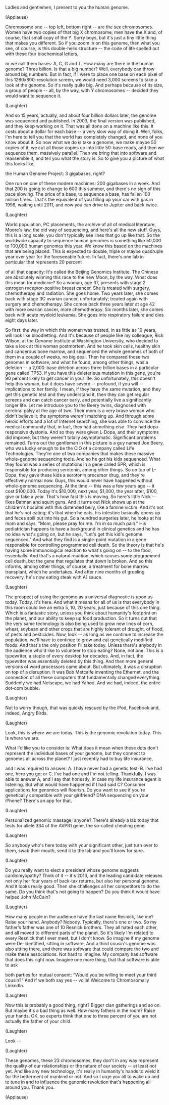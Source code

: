 
Ladies and gentlemen,
I present to you the human genome.

(Applause)

Chromosome one -- top left,
bottom right -- are the sex chromosomes.
Women have two copies
of that big X chromosome;
men have the X and, of course,
that small copy of the Y.
Sorry boys, but it&#39;s just a tiny
little thing that makes you different.
So if you zoom in on this genome,
then what you see, of course,
is this double-helix structure --
the code of life spelled out
with these four biochemical letters,

or we call them bases: A, C, G and T.
How many are there
in the human genome? Three billion.
Is that a big number?
Well, everybody
can throw around big numbers.
But in fact, if I were to place one base
on each pixel of this
1280x800-resolution screen,
we would need 3,000 screens
to take a look at the genome.
So it&#39;s really quite big.
And perhaps because of its size,
a group of people -- all,
by the way, with Y chromosomes --
decided they would want to sequence it.

(Laughter)

And so 15 years, actually,
and about four billion dollars later,
the genome was sequenced and published.
In 2003, the final version was published,
and they keep working on it.
That was all done on a machine like this.
It costs about a dollar for each base --
a very slow way of doing it.
Well, folks, I&#39;m here to tell you
that the world has completely changed,
and none of you know about it.
So now what we do is take a genome,
we make maybe 50 copies of it,
we cut all those copies up
into little 50-base reads,
and then we sequence them,
massively parallel.
Then we bring that into software
and reassemble it,
and tell you what the story is.
So to give you a picture
of what this looks like,

the Human Genome Project:
3 gigabases, right?

One run on one of these modern machines:
200 gigabases in a week.
And that 200 is going
to change to 600 this summer,
and there&#39;s no sign of this pace slowing.
The price of a base, to sequence a base,
has fallen 100 million times.
That&#39;s the equivalent of you filling up
your car with gas in 1998,
waiting until 2011,
and now you can drive
to Jupiter and back twice.

(Laughter)

World population,
PC placements,
the archive of all of medical literature,
Moore&#39;s law,
the old way of sequencing,
and here&#39;s all the new stuff.
Guys, this is a long scale;
you don&#39;t typically see
lines that go up like that.
So the worldwide capacity
to sequence human genomes
is something like 50,000 to 100,000
human genomes this year.
We know this based on the machines
that are being placed.
This is expected to double,
triple or maybe quadruple
year over year for the foreseeable future.
In fact, there&#39;s one lab in particular
that represents 20 percent

of all that capacity:
It&#39;s called the Beijing
Genomics Institute.
The Chinese are absolutely winning
this race to the new Moon, by the way.
What does this mean for medicine?
So a woman, age 37,
presents with stage 2 estrogen
receptor-positive breast cancer.
She is treated with surgery,
chemotherapy and radiation.
She goes home.
Two years later,
she comes back with stage 3C
ovarian cancer, unfortunately;
treated again with surgery
and chemotherapy.
She comes back three years later at age 42
with more ovarian cancer,
more chemotherapy.
Six months later,
she comes back
with acute myeloid leukemia.
She goes into respiratory failure
and dies eight days later.

So first: the way in which
this woman was treated,
in as little as 10 years,
will look like bloodletting.
And it&#39;s because of people
like my colleague, Rick Wilson,
at the Genome Institute
at Washington University,
who decided to take a look
at this woman postmortem.
And he took skin cells, healthy skin
and cancerous bone marrow,
and sequenced the whole
genomes of both of them
in a couple of weeks, no big deal.
Then he compared those two
genomes in software,
and what he found, among other things,
was a deletion -- a 2,000-base deletion
across three billion bases
in a particular gene called TP53.
If you have this deleterious
mutation in this gene,
you&#39;re 90 percent likely
to get cancer in your life.
So unfortunately,
this doesn&#39;t help this woman,
but it does have severe --
profound, if you will --
implications to her family.
I mean, if they have the same mutation,
and they get this genetic test
and they understand it,
then they can get regular screens
and can catch cancer early,
and potentially live
a significantly longer life.
Let me introduce you to the Beery twins,
diagnosed with cerebral palsy
at the age of two.
Their mom is a very brave woman
who didn&#39;t believe it;
the symptoms weren&#39;t matching up.
And through some heroic efforts
and a lot of Internet searching,
she was able to convince
the medical community
that, in fact, they had something else.
They had dopa-responsive dystonia.
And so they were given L-Dopa,
and their symptoms did improve,
but they weren&#39;t totally asymptomatic.
Significant problems remained.
Turns out the gentleman in this picture
is a guy named Joe Beery,
who was lucky enough to be the CIO
of a company called Life Technologies.
They&#39;re one of two companies
that makes these massive
whole-genome sequencing tools.
And so he got his kids sequenced.
What they found was a series of mutations
in a gene called SPR,
which is responsible for producing
serotonin, among other things.
So on top of L-Dopa, they gave
these kids a serotonin precursor drug,
and they&#39;re effectively normal now.
Guys, this would never have happened
without whole-genome sequencing.
At the time -- this was
a few years ago -- it cost $100,000.
Today it&#39;s $10,000, next year, $1,000,
the year after, $100, give or take a year.
That&#39;s how fast this is moving.
So here&#39;s little Nick --
likes Batman and squirt guns.
And it turns out Nick
shows up at the children&#39;s hospital
with this distended belly,
like a famine victim.
And it&#39;s not that he&#39;s not eating;
it&#39;s that when he eats,
his intestine basically opens up
and feces spill out into his gut.
So a hundred surgeries later,
he looks at his mom and says,
&quot;Mom, please pray for me.
I&#39;m in so much pain.&quot;
His pediatrician happens to have
a background in clinical genetics
and he has no idea what&#39;s going on,
but he says, &quot;Let&#39;s get
this kid&#39;s genome sequenced.&quot;
And what they find
is a single-point mutation
in a gene responsible for controlling
programmed cell death.
So the theory is that he&#39;s having
some immunological reaction
to what&#39;s going on --
to the food, essentially.
And that&#39;s a natural reaction,
which causes some programmed cell death,
but the gene that regulates
that down is broken.
And so this informs,
among other things, of course,
a treatment for bone marrow transplant,
which he undertakes.
And after nine months
of grueling recovery,
he&#39;s now eating steak with A1 sauce.

(Laughter)

The prospect of using the genome
as a universal diagnostic
is upon us today.
Today. It&#39;s here.
And what it means for all of us
is that everybody in this room
could live an extra 5, 10, 20 years,
just because of this one thing.
Which is a fantastic story,
unless you think about
humanity&#39;s footprint on the planet,
and our ability to keep up
food production.
So it turns out
that the very same technology
is also being used to grow new lines
of corn, wheat, soybean and other crops
that are highly tolerant
of drought, of flood,
of pests and pesticides.
Now, look --
as long as we continue
to increase the population,
we&#39;ll have to continue to grow and eat
genetically modified foods.
And that&#39;s the only position
I&#39;ll take today.
Unless there&#39;s anybody in the audience
who&#39;d like to volunteer to stop eating?
None, not one.
This is a typewriter,
a staple of every desktop for decades.
And, in fact, the typewriter
was essentially deleted by this thing.
And then more general versions
of word processors came about.
But ultimately, it was a disruption
on top of a disruption.
It was Bob Metcalfe
inventing the Ethernet,
and the connection of all these computers
that fundamentally changed everything.
Suddenly we had Netscape, we had Yahoo.
And we had, indeed,
the entire dot-com bubble.

(Laughter)

Not to worry though,
that was quickly rescued
by the iPod, Facebook
and, indeed, Angry Birds.

(Laughter)

Look, this is where we are today.
This is the genomic revolution today.
This is where we are.

What I&#39;d like you to consider is:
What does it mean
when these dots don&#39;t represent
the individual bases of your genome,
but they connect to genomes
all across the planet?
I just recently had to buy life insurance,

and I was required to answer:
A. I have never had a genetic test;
B. I&#39;ve had one, here you go;
or C. I&#39;ve had one and I&#39;m not telling.
Thankfully, I was able to answer A,
and I say that honestly, in case
my life insurance agent is listening.
But what would have happened
if I had said C?
Consumer applications
for genomics will flourish.
Do you want to see
if you&#39;re genetically compatible
with your girlfriend?
DNA sequencing on your iPhone?
There&#39;s an app for that.

(Laughter)

Personalized genomic massage, anyone?
There&#39;s already a lab today that tests
for allele 334 of the AVPR1 gene,
the so-called cheating gene.

(Laughter)

So anybody who&#39;s here today
with your significant other,
just turn over to them,
swab their mouth, send it to the lab
and you&#39;ll know for sure.

(Laughter)

Do you really want to elect a president
whose genome suggests cardiomyopathy?
Think of it -- it&#39;s 2016,
and the leading candidate releases
not only her four years
of back-tax returns,
but also her personal genome.
And it looks really good.
Then she challenges all
her competitors to do the same.
Do you think that&#39;s not going to happen?
Do you think it would have
helped John McCain?

(Laughter)

How many people in the audience
have the last name Resnick, like me?
Raise your hand.
Anybody? Nobody.
Typically, there&#39;s one or two.
So my father&#39;s father
was one of 10 Resnick brothers.
They all hated each other, and all moved
to different parts of the planet.
So it&#39;s likely I&#39;m related
to every Resnick that I ever meet,
but I don&#39;t know.
So imagine if my genome
were De-identified, sitting in software,
And a third cousin&#39;s genome
was also sitting there,
and there was software
that could compare the two
and make these associations.
Not hard to imagine. My company
has software that does this right now.
Imagine one more thing,
that that software is able to ask

both parties for mutual consent:
&quot;Would you be willing
to meet your third cousin?&quot;
And if we both say yes -- voilà!
Welcome to Chromosomally LinkedIn.

(Laughter)

Now this is probably a good thing, right?
Bigger clan gatherings and so on.
But maybe it&#39;s a bad thing as well.
How many fathers in the room?
Raise your hands.
OK, so experts think
that one to three percent of you
are not actually the father of your child.

(Laughter)

Look --

(Laughter)

These genomes, these 23 chromosomes,
they don&#39;t in any way represent
the quality of our relationships
or the nature of our society --
at least not yet.
And like any new technology,
it&#39;s really in humanity&#39;s hands
to wield it for the betterment of mankind
or not.
And so I urge you all
to wake up and to tune in
and to influence the genomic revolution
that&#39;s happening all around you.
Thank you.

(Applause)

